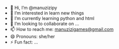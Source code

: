 - 👋 Hi, I’m @manuzizipy
- 👀 I’m interested in learn new things
- 🌱 I’m currently learning python and html
- 💞️ I’m looking to collaborate on ...
- 📫 How to reach me: manuzizigames@gmail.com
- 😄 Pronouns: she/her
- ⚡ Fun fact: ...

<!---
manuzizipy/manuzizipy is a ✨ special ✨ repository because its `README.md` (this file) appears on your GitHub profile.
You can click the Preview link to take a look at your changes.
--->
